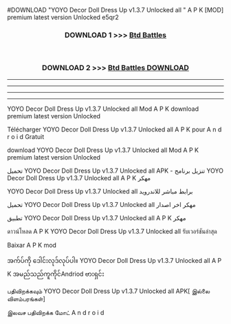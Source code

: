 #DOWNLOAD "YOYO Decor Doll Dress Up v1.3.7 Unlocked all " A P K [MOD] premium latest version Unlocked e5qr2 



<div align="center">

<h3>DOWNLOAD 1 >>> <a href="https://getmod1.web.app/?judule=Btd Battles">Btd Battles</a></h3><br>

<h3>DOWNLOAD 2 >>> <a href="https://getmod1.web.app/?judule=Btd Battles">Btd Battles DOWNLOAD</a></h3>

</div>


----------------------------------------------------------

----------------------------------------------------------

----------------------------------------------------------

----------------------------------------------------------


YOYO Decor Doll Dress Up v1.3.7 Unlocked all  Mod A P K download premium latest version Unlocked

Télécharger  YOYO Decor Doll Dress Up v1.3.7 Unlocked all  A P K pour A n d r o i d Gratuit

download YOYO Decor Doll Dress Up v1.3.7 Unlocked all  Mod A P K premium latest version Unlocked

تحميل YOYO Decor Doll Dress Up v1.3.7 Unlocked all  APK - تنزيل برنامج YOYO Decor Doll Dress Up v1.3.7 Unlocked all  A P K مهكر

YOYO Decor Doll Dress Up v1.3.7 Unlocked all  برابط مباشر للاندرويد

تحميل YOYO Decor Doll Dress Up v1.3.7 Unlocked all  مهكر اخر اصدار

تطبيق YOYO Decor Doll Dress Up v1.3.7 Unlocked all  A P K مهكر

ดาวน์โหลด A P K YOYO Decor Doll Dress Up v1.3.7 Unlocked all  รับเวอร์ชันล่าสุด

Baixar A P K mod

အက်ပ်ကို ဒေါင်းလုဒ်လုပ်ပါ။ YOYO Decor Doll Dress Up v1.3.7 Unlocked all  A P K အမည်သည်ကူကိုင်Andriod ဗားရှင်း

பதிவிறக்கவும் YOYO Decor Doll Dress Up v1.3.7 Unlocked all  APK[ இல்லை விளம்பரங்கள்] 
 
இலவச பதிவிறக்க மோட் A n d r o i d



